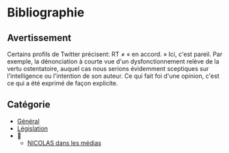 # Bibliographie

## Avertissement

Certains profils de Twitter précisent: RT ≠ « en accord. » Ici, c'est pareil. Par exemple, la dénonciation à courte vue d'un dysfonctionnement relève de la vertu ostentatoire, auquel cas nous serions évidemment sceptiques sur l'intelligence ou l'intention de son auteur. Ce qui fait foi d'une opinion, c'est ce qui a été exprimé de façon explicite.

## Catégorie
* [Général](./bib-gen.md)
* [Législation](./bib-loi.md)
* 📁
    * [NICOLAS dans les médias](./nicolas-medias.md)
